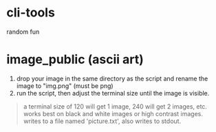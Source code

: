 # cli-tools
random fun


# image_public (ascii art)
1. drop your image in the same directory as the script and rename the image to "img.png" (must be png)
2. run the script, then adjust the terminal size until the image is visible.

> a terminal size of 120 will get 1 image, 240 will get 2 images, etc.  
> works best on black and white images or high contrast images.  
> writes to a file named 'picture.txt', also writes to stdout.  
